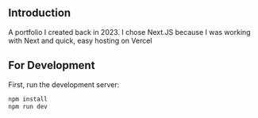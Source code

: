 ## Introduction

A portfolio I created back in 2023. I chose Next.JS because I was working with Next and quick, easy hosting on Vercel


## For Development

First, run the development server:

```bash
npm install
npm run dev
```


